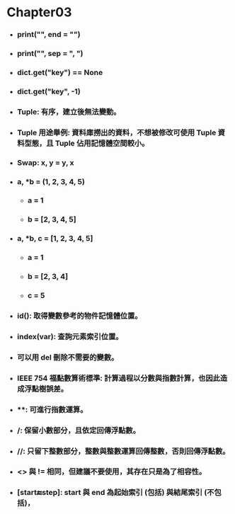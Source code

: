 Chapter03
=====
* ### print("", end = "")
* ### print("", sep = ", ")
* ### dict.get("key") == None
* ### dict.get("key", -1)
* ### Tuple: 有序，建立後無法變動。
* ### Tuple 用途舉例: 資料庫撈出的資料，不想被修改可使用 Tuple 資料型態，且 Tuple 佔用記憶體空間較小。
* ### Swap: x, y = y, x
* ### a, *b = (1, 2, 3, 4, 5)
  * ### a = 1
  * ### b = [2, 3, 4, 5]
* ### a, *b, c = [1, 2, 3, 4, 5]
  * ### a = 1
  * ### b = [2, 3, 4]
  * ### c = 5
* ### id(): 取得變數參考的物件記憶體位置。
* ### index(var): 查詢元素索引位置。
* ### 可以用 del 刪除不需要的變數。
* ### IEEE 754 福點數算術標準: 計算過程以分數與指數計算，也因此造成浮點樹誤差。
* ### **: 可進行指數運算。
* ### /: 保留小數部分，且依定回傳浮點數。
* ### //: 只留下整數部分，整數與整數運算回傳整數，否則回傳浮點數。
* ### <> 與 != 相同，但建議不要使用，其存在只是為了相容性。
* ### [start:end:step]: start 與 end 為起始索引 (包括) 與結尾索引 (不包括)，
